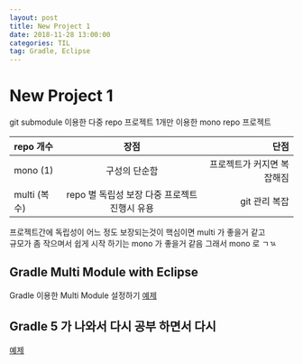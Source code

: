 ```yaml
---
layout: post
title: New Project 1
date: 2018-11-28 13:00:00
categories: TIL
tag: Gradle, Eclipse
---
```

# New Project 1

git submodule 이용한 다중 repo 프로젝트 1개만 이용한 mono repo 프로젝트  

|repo 개수|장점|단점|
|:---|:---:|---:|
|mono (1)|구성의 단순함|프로젝트가 커지면 복잡해짐|
|multi (복수)|repo 별 독립성 보장 다중 프로젝트 진행시 유용|git 관리 복잡|

프로젝트간에 독립성이 어느 정도 보장되는것이 핵심이면 multi 가 좋을거 같고  
규모가 좀 작으며서 쉽게 시작 하기는 mono 가 좋을거 같음 그래서 mono 로 ㄱㄳ

## Gradle Multi Module with Eclipse

Gradle 이용한 Multi Module 설정하기
[예제](https://github.com/deuxksy/java-skeleton/tree/master/spring-boot-multi-module)

## Gradle 5 가 나와서 다시 공부 하면서 다시

[예제](https://github.com/deuxksy/TIL/tree/master/Gradle/gradle-multi-project)